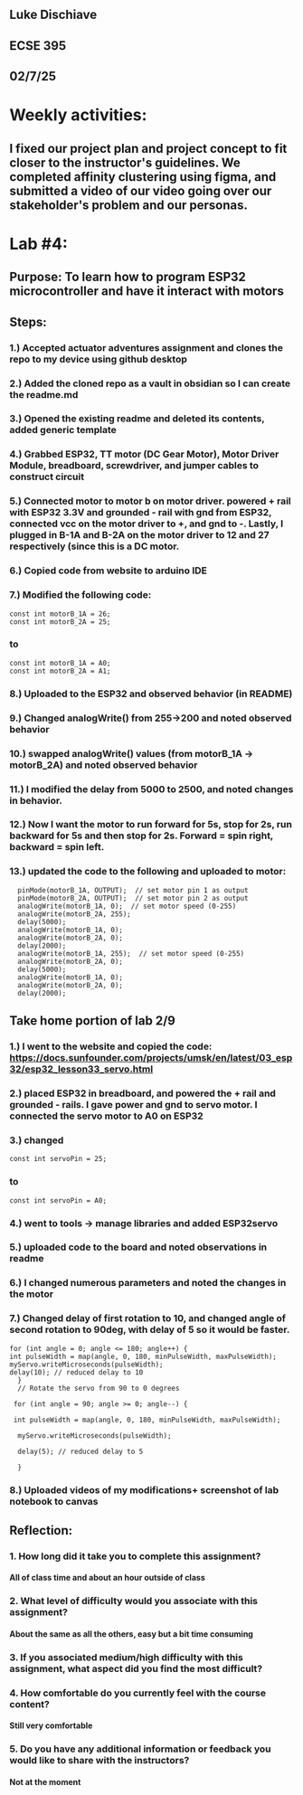 ## Luke Dischiave
## ECSE 395 
## 02/7/25

# Weekly activities:
## I fixed our project plan and project concept to fit closer to the instructor's guidelines. We completed affinity clustering using figma, and submitted a video of our video going over our stakeholder's problem and our personas.

# Lab #4:
## Purpose: To learn how to program ESP32 microcontroller and have it interact with motors
## Steps: 
### 1.) Accepted actuator adventures assignment and clones the repo to my device using github desktop
### 2.) Added the cloned repo as a vault in obsidian so I can create the readme.md

### 3.) Opened the existing readme and deleted its contents, added generic template

### 4.) Grabbed ESP32, TT motor (DC Gear Motor), Motor Driver Module, breadboard, screwdriver, and jumper cables to construct circuit

### 5.) Connected motor to motor b on motor driver. powered + rail with ESP32 3.3V and grounded - rail with gnd from ESP32, connected vcc on the motor driver to +, and gnd to -. Lastly, I plugged in B-1A and B-2A on the motor driver to 12 and 27 respectively (since this is a DC motor.
### 6.) Copied code from website to arduino IDE

### 7.) Modified the following code:
	const int motorB_1A = 26;
	const int motorB_2A = 25;
### to
	const int motorB_1A = A0;
	const int motorB_2A = A1;
### 8.) Uploaded to the ESP32 and observed behavior (in README)

### 9.) Changed analogWrite() from 255->200 and noted observed behavior
### 10.) swapped analogWrite() values (from motorB_1A -> motorB_2A) and noted observed behavior
### 11.) I modified the delay from 5000 to 2500, and noted changes in behavior.
### 12.) Now I want the motor to run forward for 5s, stop for 2s, run backward for 5s and then stop for 2s. Forward = spin right, backward = spin left. 
### 13.) updated the code to the following and uploaded to motor:
	  pinMode(motorB_1A, OUTPUT);  // set motor pin 1 as output
	  pinMode(motorB_2A, OUTPUT);  // set motor pin 2 as output
	  analogWrite(motorB_1A, 0);  // set motor speed (0-255)
	  analogWrite(motorB_2A, 255);
	  delay(5000);
	  analogWrite(motorB_1A, 0); 
	  analogWrite(motorB_2A, 0);
	  delay(2000);
	  analogWrite(motorB_1A, 255);  // set motor speed (0-255)
	  analogWrite(motorB_2A, 0);
	  delay(5000);
	  analogWrite(motorB_1A, 0);  
	  analogWrite(motorB_2A, 0);
	  delay(2000);
## Take home portion of lab 2/9
### 1.) I went to the website and copied the code: https://docs.sunfounder.com/projects/umsk/en/latest/03_esp32/esp32_lesson33_servo.html

### 2.) placed ESP32 in breadboard, and powered the + rail and grounded - rails. I gave power and gnd to servo motor. I connected the servo motor to A0 on ESP32
### 3.) changed 
	const int servoPin = 25;
### to
	const int servoPin = A0;
### 4.) went to tools -> manage libraries and added ESP32servo 
### 5.) uploaded code to the board and noted observations in readme 
### 6.) I changed numerous parameters and noted the changes in the motor

### 7.) Changed delay of first rotation to 10, and changed angle of second rotation to 90deg, with delay of 5 so it would be faster.
	for (int angle = 0; angle <= 180; angle++) {
	int pulseWidth = map(angle, 0, 180, minPulseWidth, maxPulseWidth);
	myServo.writeMicroseconds(pulseWidth);
	delay(10); // reduced delay to 10
	  }
	  // Rotate the servo from 90 to 0 degrees

	 for (int angle = 90; angle >= 0; angle--) {

	 int pulseWidth = map(angle, 0, 180, minPulseWidth, maxPulseWidth);

	  myServo.writeMicroseconds(pulseWidth);

	  delay(5); // reduced delay to 5

	  }
### 8.) Uploaded videos of my modifications+ screenshot of lab notebook to canvas

## Reflection: 
### 1. How long did it take you to complete this assignment?  
#### All of class time and about an hour outside of class
### 2. What level of difficulty would you associate with this assignment?  
#### About the same as all the others, easy but a bit time consuming
### 3. If you associated medium/high difficulty with this assignment, what aspect did you find the most difficult?  
### 4. How comfortable do you currently feel with the course content?  
#### Still very comfortable
### 5. Do you have any additional information or feedback you would like to share with the instructors?

#### Not at the moment